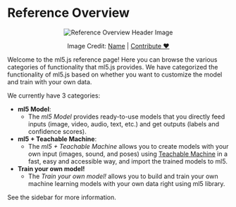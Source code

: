 # Reference Overview

<center>
  <img class="header-img" src="assets/header-reference-overview.png" alt="Reference Overview Header Image" >
  <p class="img-credit"> Image Credit: <a href="">Name</a> | <a href="">Contribute ♥️</a> </p>
</center>

Welcome to the ml5.js reference page! Here you can browse the various categories of functionality that ml5.js provides. We have categorized the functionality of ml5.js based on whether you want to customize the model and train with your own data.

We currently have 3 categories:

- **ml5 Model**:
  - The _ml5 Model_ provides ready-to-use models that you directly feed inputs (image, video, audio, text, etc.) and get outputs (labels and confidence scores).
- **ml5 + Teachable Machine**:
  - The _ml5 + Teachable Machine_ allows you to create models with your own input (images, sound, and poses) using [Teachable Machine](https://teachablemachine.withgoogle.com/) in a fast, easy and accessible way, and import the trained models to ml5.
- **Train your own model!**
  - The _Train your own model!_ allows you to build and train your own machine learning models with your own data right using ml5 library.

See the sidebar for more information.
